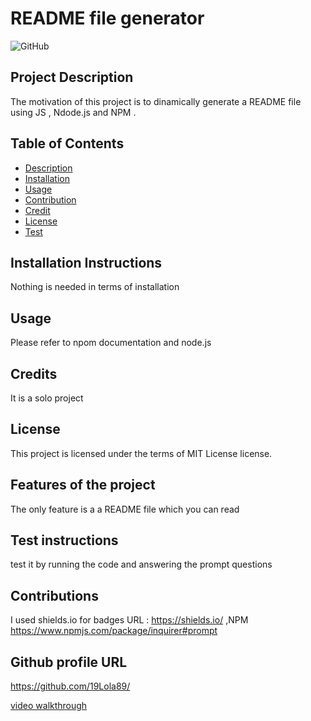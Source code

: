 # README file generator
  ![GitHub](https://img.shields.io/github/license/19Lola89/node_dynamic_readme?color=blue&style=flat-square)
  

  ## Project Description

  The motivation of this project is to dinamically generate a  README file using JS , Ndode.js  and NPM .

  ## Table of Contents

 * [Description](#description)
 * [Installation](#installation)
 * [Usage](#usage)
 * [Contribution](#contributions)
 * [Credit](#credits)
 * [License](#license)
 * [Test](#test)

  ## Installation Instructions

  Nothing is needed in terms of installation 


  ## Usage

  Please refer to npom documentation and node.js

  ## Credits

  It is a solo project

  ## License
  
  This project is licensed under the terms of MIT License license. 

  ## Features of the project

  The only feature is a a README file which you can read

  ## Test instructions

  test it by running the code and answering the prompt questions

  ## Contributions

  I used shields.io for badges URL : https://shields.io/ ,NPM https://www.npmjs.com/package/inquirer#prompt 

  ## Github profile URL

  https://github.com/19Lola89/

[video walkthrough](#https://www.awesomescreenshot.com/video/15225116?key=25074b217abe6e94fd45511f9763960b)
  

